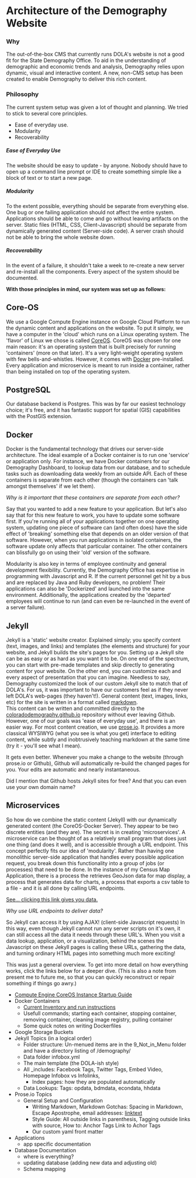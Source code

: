 
# Architecture of the Demography Website


### Why

The out-of-the-box CMS that currently runs DOLA's website is not a good fit for the State Demography Office.  To aid in the understanding of demographic and economic trends and analysis, Demography relies upon dynamic, visual and interactive content.  A new, non-CMS setup has been created to enable Demography to deliver this rich content.


### Philosophy

The current system setup was given a lot of thought and planning.  We tried to stick to several core principles.

- Ease of everyday use.
- Modularity
- Recoverability

##### Ease of Everyday Use

The website should be easy to update - by anyone.  Nobody should have to open up a command line prompt or IDE to create something simple like a block of text or to start a new page.

##### Modularity

To the extent possible, everything should be separate from everything else.  One bug or one failing application should not affect the entire system.  Applications should be able to come and go without leaving artifacts on the server.  Static files (HTML, CSS, Client-Javascript) should be separate from dynamically generated content (Server-side code).  A server crash should not be able to bring the whole website down.

##### Recoverability

In the event of a failure, it shouldn't take a week to re-create a new server and re-install all the components.  Every aspect of the system should be documented.


**With those principles in mind, our system was set up as follows:**


## Core-OS

We use a Google Compute Engine instance on Google Cloud Platform to run the dynamic content and applications on the website.  To put it simply, we have a computer in the 'cloud' which runs on a Linux operating system.  The 'flavor' of Linux we chose is called [CoreOS](https://coreos.com/).  CoreOS was chosen for one main reason: it's an operating system that is built precisely for running 'containers' (more on that later).  It's a very light-weight operating system with few bells-and-whistles.  However, it comes with [Docker](https://www.docker.com/) pre-installed.  Every application and microservice is meant to run inside a container, rather than being installed on top of the operating system.


## PostgreSQL

Our database backend is Postgres.  This was by far our easiest technology choice; it's free, and it has fantastic support for spatial (GIS) capabilities with the PostGIS extension.


## Docker

Docker is the fundamental technology that drives our server-side architecture.  The ideal example of a Docker container is to run one 'service' or application only.  For instance, we have Docker containers for our Demography Dashboard, to lookup data from our database, and to schedule tasks such as downloading data weekly from an outside API.  Each of these containers is separate from each other (though the containers can 'talk amongst themselves' if we let them).

*Why is it important that these containers are separate from each other?*

Say that you wanted to add a new feature to your application.  But let's also say that for this new feature to work, you have to update some software first.
If you're running all of your applications together on one operating system, updating one piece of software can (and often does) have the side effect of 'breaking' something else that depends on an older version of that software.  However, when you run applications in isolated containers, the software update only affects that particular container.  The other containers can blissfully go on using their 'old' version of the software.

Modularity is also key in terms of employee continuity and general development flexibility.  Currently, the Demography Office has expertise in programming with Javascript and R.  If the current personnel get hit by a bus and are replaced by Java and Ruby developers, no problem!  Their applications can also be 'Dockerized' and launched into the same environment.  Additionally, the applications created by the 'departed' employees will continue to run (and can even be re-launched in the event of a server failure).


## Jekyll

Jekyll is a 'static' website creator.  Explained simply; you specify content (text, images, and links) and templates (the elements and structure) for your website, and Jekyll builds the site's pages for you.
Setting up a Jekyll site can be as easy or as hard as you want it to be.  On one end of the spectrum, you can start with pre-made templates and skip directly to generating content for your website.  On the other end, you can customize each and every aspect of presentation that you can imagine.
Needless to say, Demography customized the look of our custom Jekyll site to match that of DOLA's.  For us, it was important to have our customers feel as if they never left DOLA's web-pages (they haven't!).
General content (text, images, links, etc) for the site is written in a format called [markdown](https://guides.github.com/features/mastering-markdown/).  
This content can be written and committed directly to the [coloradodemography.github.io](https://github.com/ColoradoDemography/coloradodemography.github.io) repository without ever leaving Github.
However, one of our goals was 'ease of everyday use', and there is an easier way.  For most content creation, we use [prose.io](http://prose.io/). It provides a more classical WYSIWYG (what you see is what you get) interface to editing content, while subtly and inobtrusively teaching markdown at the same time (try it - you'll see what I mean).

It gets even better.  Whenever you make a change to the website (through prose.io or Github), Github will automatically re-build the changed pages for you.  Your edits are automatic and nearly instantaneous.

Did I mention that Github hosts Jekyll sites for free?  And that you can even use your own domain name?


## Microservices

So how do we combine the static content (Jekyll) with our dynamically generated content (the CoreOS-Docker Server).  They appear to be two discrete entities (and they are).  The secret is in creating 'microservices'.
A microservice can be thought of as a relatively small program that does just one thing (and does it well), and is accessible through a URL endpoint.  This concept perfectly fits our idea of 'modularity'.  Rather than having one monolithic server-side application that handles every possible application request, you break down this functionality into a group of jobs (or processes) that need to be done.  In the instance of my Census Map Application, there is a process the retrieves GeoJson data for map display, a process that generates data for charts, a process that exports a csv table to a file - and it is all done by calling URL endpoints.

[See... clicking this link gives you data.](http://104.197.26.248:4001/profile?county=1&year=2011,2012&vars=births,deaths)

*Why use URL endpoints to deliver data?*

So Jekyll can access it by using AJAX! (client-side Javascript requests)  In this way, even though Jekyll cannot run any server scripts on it's own, it can still access all the data it needs through these URL's.  When you visit a data lookup, application, or a visualization, behind the scenes the Javascript on these Jekyll pages is calling these URLs, gathering the data, and turning ordinary HTML pages into something much more exciting!


This was just a general overview.  To get into more detail on how everything works, click the links below for a deeper dive.  (This is also a note from present me to future me, so that you can quickly reconstruct or repair something if things go awry.)

- [Compute Engine CoreOS Instance Startup Guide](doc/ServerSetup.md)
- Docker Containers
  - [Current Inventory and run instructions](doc/ContainerInventory.md)
  - Usefull commands; starting each container, stopping container, removing container, cleaning image registry, pulling container
  - Some quick notes on writing Dockerfiles
- Google Storage Buckets
- Jekyll Topics (in a logical order)
  - Folder structure: Un-menued items are in the 9\_Not\_in\_Menu folder and have a directory listing of /demography/
  - Data folder infobox.yml
  - The main template (the DOLA-ish style)
  - All \_includes: Facebook Tags, Twitter Tags, Embed Video, Homepage Infobox vs Infolinks, 
	- Index pages: how they are populated automatically
  - Data Lookups: Tags: opdata, bdmdata, econdata, hhdata
- Prose.io Topics
  - General Setup and Configuration
	- Writing Markdown, Markdown Gotchas: Spacing in Markdown, Escape Apostrophe, email addresses: [linktext](mailto:name@state.co.us)  
	- Style Guide:  All outside links in parenthesis, Tagging outside links with source, How to: Anchor Tags Link to Achor Tags  
	- Our custom yaml front matter
- Applications
  - app specific documentation
- Database Documentation
  - where is everything?
  - updating database (adding new data and adjusting old)
  - Schema mapping
